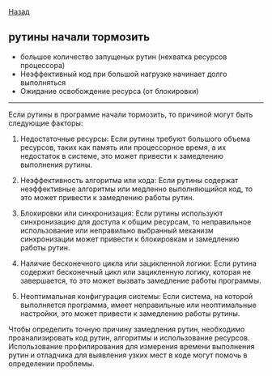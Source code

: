 [Назад](/L1/L1_.md) 
## рутины начали тормозить

- большое количество запущеных рутин (нехватка ресурсов процессора)
- Неэффективный код при большой нагрузке начинает долго выполняться
- Ожидание освобождение ресурса (от блокировки)

--------------------------------    
Если рутины в программе начали тормозить, то причиной могут быть следующие факторы:

1. Недостаточные ресурсы: Если рутины требуют большого объема ресурсов, таких как память или процессорное время, а их недостаток в системе, это может привести к замедлению выполнения рутины.

2. Неэффективность алгоритма или кода: Если рутины содержат неэффективные алгоритмы или медленно выполняющийся код, то это может привести к замедлению работы рутин.

3. Блокировки или синхронизация: Если рутины используют синхронизацию для доступа к общим ресурсам, то неправильное использование или неправильно выбранный механизм синхронизации может привести к блокировкам и замедлению работы рутин.

4. Наличие бесконечного цикла или зацикленной логики: Если рутина содержит бесконечный цикл или зацикленную логику, которая не завершается, то это может вызвать замедление работы программы.

5. Неоптимальная конфигурация системы: Если система, на которой выполняется программа, имеет неправильные или неоптимальные настройки, это может привести к замедлению работы рутины.

Чтобы определить точную причину замедления рутин, необходимо проанализировать код рутин, алгоритмы и использование ресурсов. Использование профилирования для измерения времени выполнения рутин и отладчика для выявления узких мест в коде могут помочь в определении проблемы.